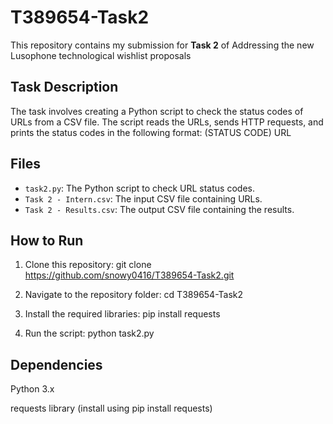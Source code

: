 # T389654-Task2

This repository contains my submission for **Task 2** of Addressing the new Lusophone technological wishlist proposals

## Task Description
The task involves creating a Python script to check the status codes of URLs from a CSV file. The script reads the URLs, sends HTTP requests, and prints the status codes in the following format:
(STATUS CODE) URL

## Files
- `task2.py`: The Python script to check URL status codes.
- `Task 2 - Intern.csv`: The input CSV file containing URLs.
- `Task 2 - Results.csv`: The output CSV file containing the results.

## How to Run
1. Clone this repository:
   git clone https://github.com/snowy0416/T389654-Task2.git
   
2. Navigate to the repository folder:
 cd T389654-Task2
 
3. Install the required libraries:
 pip install requests

4. Run the script:
 python task2.py

## Dependencies
Python 3.x

requests library (install using pip install requests)
